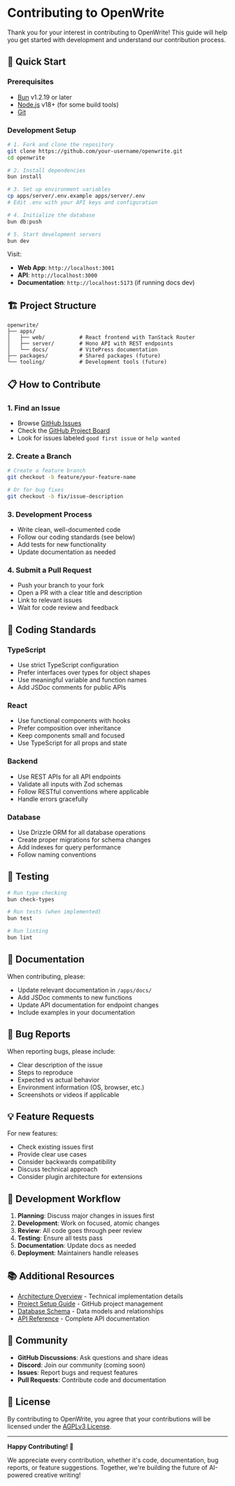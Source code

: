 # Contributing to OpenWrite

Thank you for your interest in contributing to OpenWrite! This guide will help you get started with development and understand our contribution process.

## 🚀 Quick Start

### Prerequisites
- [Bun](https://bun.sh/) v1.2.19 or later
- [Node.js](https://nodejs.org/) v18+ (for some build tools)
- [Git](https://git-scm.com/)

### Development Setup

```bash
# 1. Fork and clone the repository
git clone https://github.com/your-username/openwrite.git
cd openwrite

# 2. Install dependencies
bun install

# 3. Set up environment variables
cp apps/server/.env.example apps/server/.env
# Edit .env with your API keys and configuration

# 4. Initialize the database
bun db:push

# 5. Start development servers
bun dev
```

Visit:
- **Web App**: `http://localhost:3001`
- **API**: `http://localhost:3000`  
- **Documentation**: `http://localhost:5173` (if running docs dev)

## 🏗️ Project Structure

```
openwrite/
├── apps/
│   ├── web/           # React frontend with TanStack Router
│   ├── server/        # Hono API with REST endpoints
│   └── docs/          # VitePress documentation
├── packages/          # Shared packages (future)
└── tooling/           # Development tools (future)
```

## 📋 How to Contribute

### 1. **Find an Issue**
- Browse [GitHub Issues](https://github.com/ilrein/openwrite/issues)
- Check the [GitHub Project Board](https://github.com/users/ilrein/projects/2)
- Look for issues labeled `good first issue` or `help wanted`

### 2. **Create a Branch**
```bash
# Create a feature branch
git checkout -b feature/your-feature-name

# Or for bug fixes
git checkout -b fix/issue-description
```

### 3. **Development Process**
- Write clean, well-documented code
- Follow our coding standards (see below)
- Add tests for new functionality
- Update documentation as needed

### 4. **Submit a Pull Request**
- Push your branch to your fork
- Open a PR with a clear title and description
- Link to relevant issues
- Wait for code review and feedback

## 🎨 Coding Standards

### TypeScript
- Use strict TypeScript configuration
- Prefer interfaces over types for object shapes
- Use meaningful variable and function names
- Add JSDoc comments for public APIs

### React
- Use functional components with hooks
- Prefer composition over inheritance
- Keep components small and focused
- Use TypeScript for all props and state

### Backend
- Use REST APIs for all API endpoints
- Validate all inputs with Zod schemas
- Follow RESTful conventions where applicable
- Handle errors gracefully

### Database
- Use Drizzle ORM for all database operations
- Create proper migrations for schema changes
- Add indexes for query performance
- Follow naming conventions

## 🧪 Testing

```bash
# Run type checking
bun check-types

# Run tests (when implemented)
bun test

# Run linting
bun lint
```

## 📖 Documentation

When contributing, please:
- Update relevant documentation in `/apps/docs/`
- Add JSDoc comments to new functions
- Update API documentation for endpoint changes
- Include examples in your documentation

## 🐛 Bug Reports

When reporting bugs, please include:
- Clear description of the issue
- Steps to reproduce
- Expected vs actual behavior
- Environment information (OS, browser, etc.)
- Screenshots or videos if applicable

## 💡 Feature Requests

For new features:
- Check existing issues first
- Provide clear use cases
- Consider backwards compatibility
- Discuss technical approach
- Consider plugin architecture for extensions

## 🔄 Development Workflow

1. **Planning**: Discuss major changes in issues first
2. **Development**: Work on focused, atomic changes
3. **Review**: All code goes through peer review
4. **Testing**: Ensure all tests pass
5. **Documentation**: Update docs as needed
6. **Deployment**: Maintainers handle releases

## 📚 Additional Resources

- [Architecture Overview](./architecture.md) - Technical implementation details
- [Project Setup Guide](./project-setup.md) - GitHub project management
- [Database Schema](./database.md) - Data models and relationships
- [API Reference](/api/) - Complete API documentation

## 🤝 Community

- **GitHub Discussions**: Ask questions and share ideas
- **Discord**: Join our community (coming soon)
- **Issues**: Report bugs and request features
- **Pull Requests**: Contribute code and documentation

## 📝 License

By contributing to OpenWrite, you agree that your contributions will be licensed under the [AGPLv3 License](https://github.com/ilrein/openwrite/blob/main/LICENSE).

---

**Happy Contributing! 🎉**

We appreciate every contribution, whether it's code, documentation, bug reports, or feature suggestions. Together, we're building the future of AI-powered creative writing!